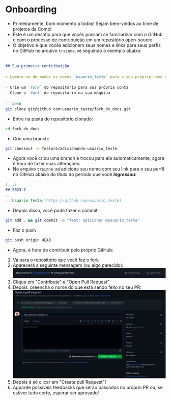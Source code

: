# Onboarding

- Primeiramente, bom momento a todos! Sejam bem-vindos ao time de projetos da Comp!
- Este é um desafio para que vocês possam se familiarizar com o GitHub e com o processo de contribuição em um repositório open-source.
- O objetivo é que vocês adicionem seus nomes e links para seus perfis no GitHub no arquivo `trainne.md` seguindo o exemplo abaixo:

```markdown

## Sua primeira contribuição

> Lembre-se de mudar os nomes `usuario_teste` para o seu próprio nome no GitHub

- Crie um `fork` do repositório para sua própria conta
- Clone o `fork` do repositório na sua máquina

```bash
git clone git@github.com:usuario_teste/fork_do_docs.git
```

- Entre na pasta do repositório clonado:

```bash
cd fork_do_docs
```

- Crie uma branch:

```bash
git checkout -b feature/adicionando-usuario_teste
```

- Agora você criou uma branch e trocou para ela automaticamente, agora é hora de fazer suas alterações:
- No arquivo `trainne.md` adicione seu nome com seu link para o seu perfil no GitHub abaixo do título do período que você ***ingressou***:

```markdown
[...]
## 2023-2
...
- [Usuario Teste](https://github.com/usuario_teste)
```

- Depois disso, você pode fazer o commit:

```bash
git add . && git commit -m "feat: adicionar @usuario_teste"
```

- Faz o push

```bash
git push origin HEAD
```

- Agora, é hora de contribuir pelo próprio GitHub:

1. Vá para o repositório que você fez o fork
2. Aparecerá a seguinte mensagem (ou algo parecido): ![](./imagens/branch-contribute.png)
3. Clique em "Contribute" e "Open Pull Request"
4. Depois, preencha o nome do que está sendo feito no seu PR:![](./imagens/open-pr.png)
5. Depois é só clicar em "Create pull Request"!
6. Aguarde possíveis feedbacks que serão passados no próprio PR ou, se estiver tudo certo, esperar ser aprovado!
